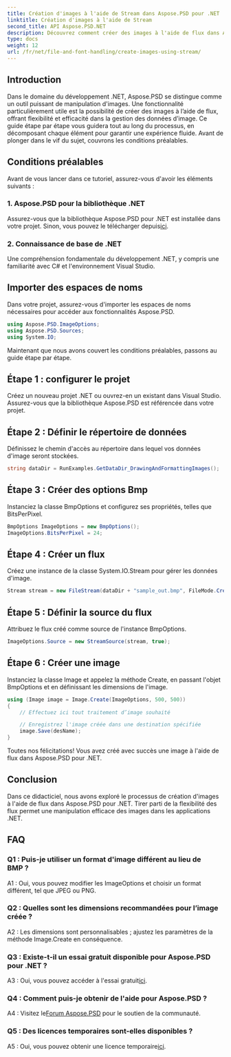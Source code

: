 ```yaml
---
title: Création d'images à l'aide de Stream dans Aspose.PSD pour .NET
linktitle: Création d'images à l'aide de Stream
second_title: API Aspose.PSD.NET
description: Découvrez comment créer des images à l'aide de flux dans Aspose.PSD pour .NET. Suivez notre guide étape par étape pour une manipulation efficace des images.
type: docs
weight: 12
url: /fr/net/file-and-font-handling/create-images-using-stream/
---
```

## Introduction

Dans le domaine du développement .NET, Aspose.PSD se distingue comme un outil puissant de manipulation d'images. Une fonctionnalité particulièrement utile est la possibilité de créer des images à l’aide de flux, offrant flexibilité et efficacité dans la gestion des données d’image. Ce guide étape par étape vous guidera tout au long du processus, en décomposant chaque élément pour garantir une expérience fluide. Avant de plonger dans le vif du sujet, couvrons les conditions préalables.

## Conditions préalables

Avant de vous lancer dans ce tutoriel, assurez-vous d'avoir les éléments suivants :

### 1. Aspose.PSD pour la bibliothèque .NET
 Assurez-vous que la bibliothèque Aspose.PSD pour .NET est installée dans votre projet. Sinon, vous pouvez le télécharger depuis[ici](https://releases.aspose.com/psd/net/).

### 2. Connaissance de base de .NET
Une compréhension fondamentale du développement .NET, y compris une familiarité avec C# et l'environnement Visual Studio.

## Importer des espaces de noms

Dans votre projet, assurez-vous d'importer les espaces de noms nécessaires pour accéder aux fonctionnalités Aspose.PSD.

```csharp
using Aspose.PSD.ImageOptions;
using Aspose.PSD.Sources;
using System.IO;
```

Maintenant que nous avons couvert les conditions préalables, passons au guide étape par étape.

## Étape 1 : configurer le projet

Créez un nouveau projet .NET ou ouvrez-en un existant dans Visual Studio. Assurez-vous que la bibliothèque Aspose.PSD est référencée dans votre projet.

## Étape 2 : Définir le répertoire de données

Définissez le chemin d'accès au répertoire dans lequel vos données d'image seront stockées.

```csharp
string dataDir = RunExamples.GetDataDir_DrawingAndFormattingImages();
```

## Étape 3 : Créer des options Bmp

Instanciez la classe BmpOptions et configurez ses propriétés, telles que BitsPerPixel.

```csharp
BmpOptions ImageOptions = new BmpOptions();
ImageOptions.BitsPerPixel = 24;
```

## Étape 4 : Créer un flux

Créez une instance de la classe System.IO.Stream pour gérer les données d'image.

```csharp
Stream stream = new FileStream(dataDir + "sample_out.bmp", FileMode.Create);
```

## Étape 5 : Définir la source du flux

Attribuez le flux créé comme source de l'instance BmpOptions.

```csharp
ImageOptions.Source = new StreamSource(stream, true);
```

## Étape 6 : Créer une image

Instanciez la classe Image et appelez la méthode Create, en passant l'objet BmpOptions et en définissant les dimensions de l'image.

```csharp
using (Image image = Image.Create(ImageOptions, 500, 500))
{
    // Effectuez ici tout traitement d’image souhaité

    // Enregistrez l'image créée dans une destination spécifiée
    image.Save(desName);
}
```

Toutes nos félicitations! Vous avez créé avec succès une image à l'aide de flux dans Aspose.PSD pour .NET.

## Conclusion

Dans ce didacticiel, nous avons exploré le processus de création d'images à l'aide de flux dans Aspose.PSD pour .NET. Tirer parti de la flexibilité des flux permet une manipulation efficace des images dans les applications .NET.

## FAQ

### Q1 : Puis-je utiliser un format d'image différent au lieu de BMP ?

A1 : Oui, vous pouvez modifier les ImageOptions et choisir un format différent, tel que JPEG ou PNG.

### Q2 : Quelles sont les dimensions recommandées pour l’image créée ?

A2 : Les dimensions sont personnalisables ; ajustez les paramètres de la méthode Image.Create en conséquence.

### Q3 : Existe-t-il un essai gratuit disponible pour Aspose.PSD pour .NET ?

 A3 : Oui, vous pouvez accéder à l'essai gratuit[ici](https://releases.aspose.com/).

### Q4 : Comment puis-je obtenir de l'aide pour Aspose.PSD ?

 A4 : Visitez le[Forum Aspose.PSD](https://forum.aspose.com/c/psd/34) pour le soutien de la communauté.

### Q5 : Des licences temporaires sont-elles disponibles ?

 A5 : Oui, vous pouvez obtenir une licence temporaire[ici](https://purchase.aspose.com/temporary-license/).